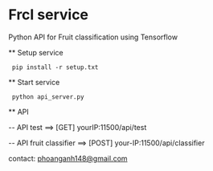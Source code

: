 # Frcl service

Python API for Fruit classification using Tensorflow

\*\* Setup service

<code> pip install -r setup.txt </code>

\*\* Start service

<code> python api_server.py </code>

\*\* API

<p>-- API test ==> [GET] yourIP:11500/api/test</p>
<p>-- API fruit classifier ==> [POST] your-IP:11500/api/classifier</p>

contact: phoanganh148@gmail.com<br>

